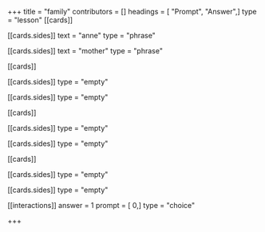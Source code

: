 +++
title = "family"
contributors = []
headings = [ "Prompt", "Answer",]
type = "lesson"
[[cards]]

[[cards.sides]]
text = "anne"
type = "phrase"

[[cards.sides]]
text = "mother"
type = "phrase"

[[cards]]

[[cards.sides]]
type = "empty"

[[cards.sides]]
type = "empty"

[[cards]]

[[cards.sides]]
type = "empty"

[[cards.sides]]
type = "empty"

[[cards]]

[[cards.sides]]
type = "empty"

[[cards.sides]]
type = "empty"

[[interactions]]
answer = 1
prompt = [ 0,]
type = "choice"

+++
